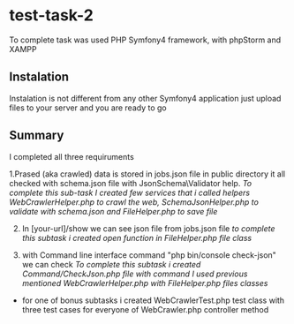 # test-task-2
To complete task was used PHP Symfony4 framework, with phpStorm and XAMPP 

## Instalation
Instalation is not different from any other Symfony4 application just upload files to your server and you are ready to go

## Summary 
I completed all three requiruments

1.Prased (aka crawled) data is stored in jobs.json file in public directory it all checked with schema.json file with JsonSchema\Validator help. 
*To complete this sub-task I created few services that i called helpers WebCrawlerHelper.php to crawl the web, SchemaJsonHelper.php to validate with schema.json and FileHelper.php to save file*

2. In [your-url]/show we can see json file from jobs.json file
*to complete this subtask i created open function in FileHelper.php file class*

3. with Command line interface command "php bin/console check-json" we can check
*To complete this subtask i created Command/CheckJson.php file with command I used previous mentioned WebCrawlerHelper.php with FileHelper.php files classes*

* for one of bonus subtasks i created WebCrawlerTest.php test class with three test cases for everyone of WebCrawler.php controller method 
